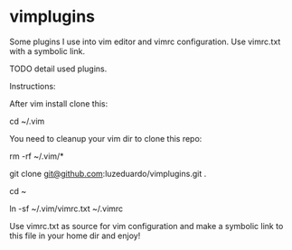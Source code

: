 vimplugins
==========

Some plugins I use into vim editor and vimrc configuration. Use vimrc.txt with a symbolic link.

TODO detail used plugins.

Instructions: 

After vim install clone this:
 
cd ~/.vim

You need to cleanup your vim dir to clone this repo:

rm -rf ~/.vim/*

git clone git@github.com:luzeduardo/vimplugins.git .

cd ~

ln -sf ~/.vim/vimrc.txt ~/.vimrc

Use vimrc.txt as source for vim configuration and make a symbolic link to this file in your home dir and enjoy!

